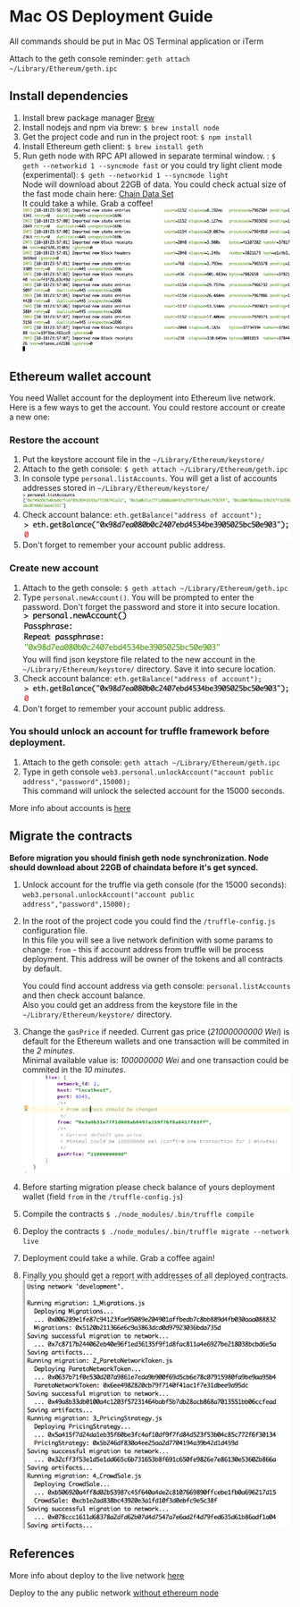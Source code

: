 # Mac OS Deployment Guide       

All commands should be put in Mac OS Terminal application or iTerm

Attach to the geth console reminder: `geth attach ~/Library/Ethereum/geth.ipc`  

## Install dependencies  
1. Install brew package manager [Brew](https://brew.sh)
2. Install nodejs and npm via brew: `$ brew install node`
3. Get the project code and run in the project root: `$ npm install`   
4. Install Ethereum geth client: `$ brew install geth`  
5. Run geth node with RPC API allowed in separate terminal window. : `$ geth --networkid 1 --syncmode fast` or you could try light client mode (experimental): `$ geth --networkid 1 --syncmode light`  
Node will download about 22GB of data. You could check actual size of the fast mode chain here: [Chain Data Set](https://etherscan.io/chart2/chaindatasizefast)  
It could take a while. Grab a coffee!  
![Node is updating](images/node_is_updating.png)  

## Ethereum wallet account
You need Wallet account for the deployment into Ethereum live network. Here is a few ways to get the account. 
You could restore account or create a new one:

### Restore the account
1. Put the keystore account file in the `~/Library/Ethereum/keystore/`  
2. Attach to the geth console: `$ geth attach ~/Library/Ethereum/geth.ipc`  
3. In console type `personal.listAccounts`. You will get a list of accounts addresses stored in `~/Library/Ethereum/keystore/`
![Personal List Accounts](images/personal_list_accounts.png)
4. Check account balance: `eth.getBalance("address of account");`
![Eth Check Balance](images/eth_check_balance.png)  
5. Don't forget to remember your account public address.  

### Create new account
1. Attach to the geth console: `$ geth attach ~/Library/Ethereum/geth.ipc`
2. Type `personal.newAccount()`. You will be prompted to enter the password. Don't forget the password and store it into secure location.
![Personal New Account](images/personal_new_account.png)  
You will find json keystore file related to the new account in the `~/Library/Ethereum/keystore/` directory. Save it into secure location.
3. Check account balance: `eth.getBalance("address of account");`
![Eth Check Balance](images/eth_check_balance.png)
4. Don't forget to remember your account public address.  

### You should unlock an account for truffle framework before deployment.
1. Attach to the geth console: `geth attach ~/Library/Ethereum/geth.ipc`
2. Type in geth console `web3.personal.unlockAccount("account public address","password",15000);`   
This command will unlock the selected account for the 15000 seconds.
    
More info about accounts is [here](https://theethereum.wiki/w/index.php/Accounts,_Addresses,_Public_And_Private_Keys,_And_Tokens)

## Migrate the contracts
**Before migration you should finish geth node synchronization. Node should download about 22GB of chaindata before it's get synced.**

1. Unlock account for the truffle via geth console (for the 15000 seconds): `web3.personal.unlockAccount("account public address","password",15000);`  
2. In the root of the project code you could find the `/truffle-config.js` configuration file.   
In this file you will see a live network definition with some params to change:
   `from` - this if account address from truffle will be process deployment. This address will be owner of the tokens and all contracts by default.  
       
   You could find account address via geth console: `personal.listAccounts` and then check account balance.  
   Also you could get an address from the keystore file in the `~/Library/Ethereum/keystore/` directory.
3. Change the `gasPrice` if needed. Current gas price (*21000000000 Wei*) is default for the Ethereum wallets and one transaction will be commited in the *2 minutes*.    
   Minimal available value is: *100000000 Wei* and one transaction could be commited in the *10 minutes*.
![Truffle Config](images/truffle_config.png)
 
4. Before starting migration please check balance of yours deployment wallet (field `from` in the `/truffle-config.js`)
5. Compile the contracts `$ ./node_modules/.bin/truffle compile`   
6. Deploy the contracts `$ ./node_modules/.bin/truffle migrate --network live`    
7. Deployment could take a while. Grab a coffee again!   
8. Finally you should get a report with addresses of all deployed contracts.
![Final Deploy](images/final_deploy.png)
  
  
## References
More info about deploy to the live network [here](http://truffleframework.com/tutorials/deploying-to-the-live-network)
  
Deploy to the any public network [without ethereum node](http://truffleframework.com/tutorials/using-infura-custom-provider)






